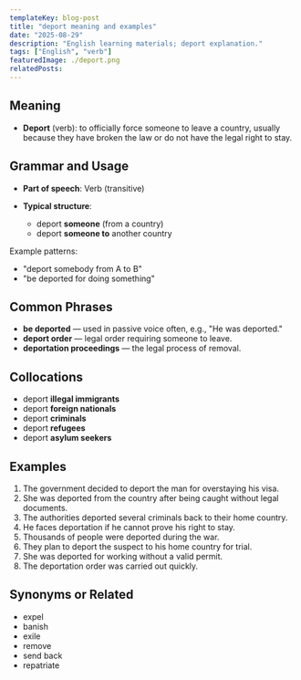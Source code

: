 ```yaml
---
templateKey: blog-post
title: "deport meaning and examples"
date: "2025-08-29"
description: "English learning materials; deport explanation."
tags: ["English", "verb"]
featuredImage: ./deport.png
relatedPosts:
---
```


## Meaning

- **Deport** (verb): to officially force someone to leave a country, usually because they have broken the law or do not have the legal right to stay.

## Grammar and Usage

- **Part of speech**: Verb (transitive)
- **Typical structure**:

  - deport **someone** (from a country)
  - deport **someone to** another country

Example patterns:

- "deport somebody from A to B"
- "be deported for doing something"

## Common Phrases

- **be deported** — used in passive voice often, e.g., "He was deported."
- **deport order** — legal order requiring someone to leave.
- **deportation proceedings** — the legal process of removal.

## Collocations

- deport **illegal immigrants**
- deport **foreign nationals**
- deport **criminals**
- deport **refugees**
- deport **asylum seekers**

## Examples

1. The government decided to deport the man for overstaying his visa.
2. She was deported from the country after being caught without legal documents.
3. The authorities deported several criminals back to their home country.
4. He faces deportation if he cannot prove his right to stay.
5. Thousands of people were deported during the war.
6. They plan to deport the suspect to his home country for trial.
7. She was deported for working without a valid permit.
8. The deportation order was carried out quickly.

## Synonyms or Related

- expel
- banish
- exile
- remove
- send back
- repatriate
